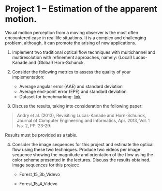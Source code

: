 # __Project 1 – Estimation of the apparent motion.__ 
Visual motion perception from a moving observer is the most often encountered case in real life
situations. It is a complex and challenging problem, although, it can promote the arising of new
applications.

1) Implement two traditional optical flow techniques with multichannel and multiresolution
with refinement approaches, namely: (Local) Lucas-Kanade and (Global) Horn-Schunck.

2) Consider the following metrics to assess the quality of your implementation:
     - Average angular error (AAE) and standard deviation
     - Average end-point error (EPE) and standard deviation
     - Dataset for benchmarking: [link](https://vision.middlebury.edu/flow/data/)

3) Discuss the results, taking into consideration the following paper: 

> Andry et al. (2013), Revisiting Lucas-Kanade and Horn-Schunck, Journal of Computer Engineering and Informatics, Apr. 2013, Vol. 1 Iss. 2, PP. 23-29. 

Results must be provided as a table.

4) Consider the image sequences for this project and estimate the optical flow using these two
techniques. Produce two videos per image sequence showing the magnitude and orientation of
the flow using the color scheme presented in the lectures. Discuss the results obtained.
Image sequences for this project:

    - Forest_15_3b_Videvo

    - Forest_15_4_Videvo


